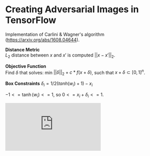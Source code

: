 # Creating Adversarial Images in TensorFlow

Implementation of Carlini & Wagner's algorithm (https://arxiv.org/abs/1608.04644).

**Distance Metric**   
$L_2$ distance between $x$ and $x'$ is computed $||x - x'||_2$.

**Objective Function**   
Find $\delta$ that solves: min $||\delta||_2 + c * f(x + \delta)$, such that $x+\delta \subset [0,1]^n$.

**Box Constraints**
$\delta_i = 1/2 (tanh(w_i)+1) - x_i$

$-1 <= \tanh(w_i) <= 1$, so $0 <= x_i + \delta_i <= 1$.

![equation](http://latex.codecogs.com/gif.latex?Concentration%3D%5Cfrac%7BTotalTemplate%7D%7BTotalVolume%7D)  
